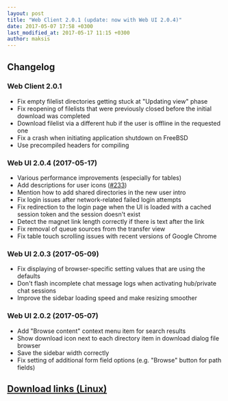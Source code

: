 ```yaml
---
layout: post
title: "Web Client 2.0.1 (update: now with Web UI 2.0.4)"
date: 2017-05-07 17:58 +0300
last_modified_at: 2017-05-17 11:15 +0300
author: maksis
---
```


<!--more-->

## Changelog


### Web Client 2.0.1

- Fix empty filelist directories getting stuck at "Updating view" phase
- Fix reopening of filelists that were previously closed before the initial download was completed
- Download filelist via a different hub if the user is offline in the requested one
- Fix a crash when initiating application shutdown on FreeBSD
- Use precompiled headers for compiling


### Web UI 2.0.4 (2017-05-17)

- Various performance improvements (especially for tables)
- Add descriptions for user icons ([#233](https://github.com/airdcpp-web/airdcpp-webclient/issues/233))
- Mention how to add shared directories in the new user intro
- Fix login issues after network-related failed login attempts
- Fix redirection to the login page when the UI is loaded with a cached session token and the session doesn't exist
- Detect the magnet link length correctly if there is text after the link
- Fix removal of queue sources from the transfer view
- Fix table touch scrolling issues with recent versions of Google Chrome

### Web UI 2.0.3 (2017-05-09)

- Fix displaying of browser-specific setting values that are using the defaults
- Don't flash incomplete chat message logs when activating hub/private chat sessions
- Improve the sidebar loading speed and make resizing smoother

### Web UI 2.0.2 (2017-05-07)

- Add "Browse content" context menu item for search results
- Show download icon next to each directory item in download dialog file browser
- Save the sidebar width correctly
- Fix setting of additional form field options (e.g. "Browse" button for path fields)

## [Download links (Linux)](/docs/installation/linux-binaries.html)